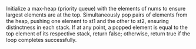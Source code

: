 Initialize a max-heap (priority queue) with the elements of nums to ensure largest elements are at the top.
Simultaneously pop pairs of elements from the heap, pushing one element to st1 and the other to st2, ensuring distinctness in each stack.
If at any point, a popped element is equal to the top element of its respective stack, return false; otherwise, return true if the loop completes successfully.
